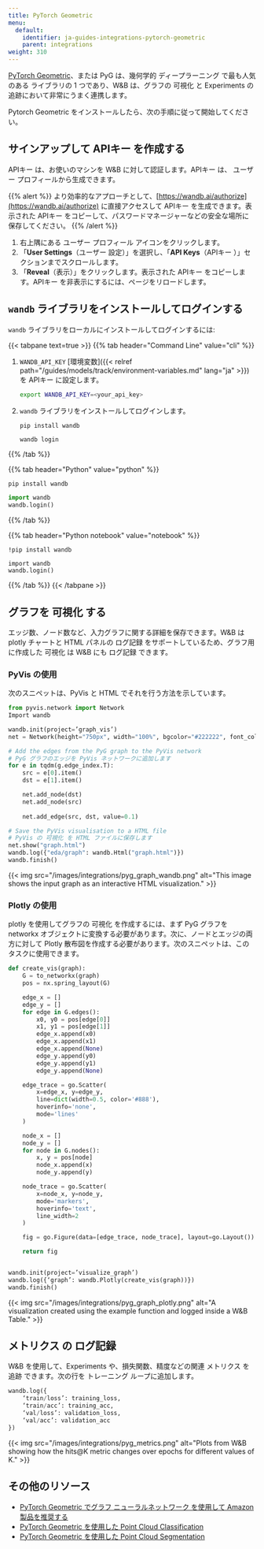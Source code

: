 ```yaml
---
title: PyTorch Geometric
menu:
  default:
    identifier: ja-guides-integrations-pytorch-geometric
    parent: integrations
weight: 310
---
```


[PyTorch Geometric](https://github.com/pyg-team/pytorch_geometric)、または PyG は、幾何学的 ディープラーニング で最も人気のある ライブラリの 1 つであり、W&B は、グラフの 可視化 と Experiments の 追跡において非常にうまく連携します。

Pytorch Geometric をインストールしたら、次の手順に従って開始してください。

## サインアップして APIキー を作成する

APIキー は、お使いのマシンを W&B に対して認証します。APIキー は、 ユーザー プロフィールから生成できます。

{{% alert %}}
より効率的なアプローチとして、[https://wandb.ai/authorize](https://wandb.ai/authorize) に直接アクセスして APIキー を生成できます。表示された APIキー をコピーして、パスワードマネージャーなどの安全な場所に保存してください。
{{% /alert %}}

1. 右上隅にある ユーザー プロフィール アイコンをクリックします。
2. 「**User Settings**（ユーザー 設定）」を選択し、「**API Keys**（APIキー ）」セクションまでスクロールします。
3. 「**Reveal**（表示）」をクリックします。表示された APIキー をコピーします。APIキー を非表示にするには、ページをリロードします。

## `wandb` ライブラリをインストールしてログインする

`wandb` ライブラリをローカルにインストールしてログインするには:

{{< tabpane text=true >}}
{{% tab header="Command Line" value="cli" %}}

1. `WANDB_API_KEY` [環境変数]({{< relref path="/guides/models/track/environment-variables.md" lang="ja" >}}) を APIキー に設定します。

    ```bash
    export WANDB_API_KEY=<your_api_key>
    ```

2. `wandb` ライブラリをインストールしてログインします。

    ```shell
    pip install wandb

    wandb login
    ```

{{% /tab %}}

{{% tab header="Python" value="python" %}}

```bash
pip install wandb
```
```python
import wandb
wandb.login()
```

{{% /tab %}}

{{% tab header="Python notebook" value="notebook" %}}

```notebook
!pip install wandb

import wandb
wandb.login()
```

{{% /tab %}}
{{< /tabpane >}}

## グラフを 可視化 する

エッジ数、ノード数など、入力グラフに関する詳細を保存できます。W&B は plotly チャートと HTML パネルの ログ記録 をサポートしているため、グラフ用に作成した 可視化 は W&B にも ログ記録 できます。

### PyVis の使用

次のスニペットは、PyVis と HTML でそれを行う方法を示しています。

```python
from pyvis.network import Network
Import wandb

wandb.init(project=’graph_vis’)
net = Network(height="750px", width="100%", bgcolor="#222222", font_color="white")

# Add the edges from the PyG graph to the PyVis network
# PyG グラフのエッジを PyVis ネットワークに追加します
for e in tqdm(g.edge_index.T):
    src = e[0].item()
    dst = e[1].item()

    net.add_node(dst)
    net.add_node(src)
    
    net.add_edge(src, dst, value=0.1)

# Save the PyVis visualisation to a HTML file
# PyVis の 可視化 を HTML ファイルに保存します
net.show("graph.html")
wandb.log({"eda/graph": wandb.Html("graph.html")})
wandb.finish()
```

{{< img src="/images/integrations/pyg_graph_wandb.png" alt="This image shows the input graph as an interactive HTML visualization." >}}

### Plotly の使用

plotly を使用してグラフの 可視化 を作成するには、まず PyG グラフを networkx オブジェクトに変換する必要があります。次に、ノードとエッジの両方に対して Plotly 散布図を作成する必要があります。次のスニペットは、このタスクに使用できます。

```python
def create_vis(graph):
    G = to_networkx(graph)
    pos = nx.spring_layout(G)

    edge_x = []
    edge_y = []
    for edge in G.edges():
        x0, y0 = pos[edge[0]]
        x1, y1 = pos[edge[1]]
        edge_x.append(x0)
        edge_x.append(x1)
        edge_x.append(None)
        edge_y.append(y0)
        edge_y.append(y1)
        edge_y.append(None)

    edge_trace = go.Scatter(
        x=edge_x, y=edge_y,
        line=dict(width=0.5, color='#888'),
        hoverinfo='none',
        mode='lines'
    )

    node_x = []
    node_y = []
    for node in G.nodes():
        x, y = pos[node]
        node_x.append(x)
        node_y.append(y)

    node_trace = go.Scatter(
        x=node_x, y=node_y,
        mode='markers',
        hoverinfo='text',
        line_width=2
    )

    fig = go.Figure(data=[edge_trace, node_trace], layout=go.Layout())

    return fig


wandb.init(project=’visualize_graph’)
wandb.log({‘graph’: wandb.Plotly(create_vis(graph))})
wandb.finish()
```

{{< img src="/images/integrations/pyg_graph_plotly.png" alt="A visualization created using the example function and logged inside a W&B Table." >}}

## メトリクス の ログ記録

W&B を使用して、Experiments や、損失関数、精度などの関連 メトリクス を 追跡 できます。次の行を トレーニング ループに追加します。

```python
wandb.log({
	‘train/loss’: training_loss,
	‘train/acc’: training_acc,
	‘val/loss’: validation_loss,
	‘val/acc’: validation_acc
})
```

{{< img src="/images/integrations/pyg_metrics.png" alt="Plots from W&B showing how the hits@K metric changes over epochs for different values of K." >}}

## その他のリソース

- [PyTorch Geometric でグラフ ニューラルネットワーク を使用して Amazon 製品を推奨する](https://wandb.ai/manan-goel/gnn-recommender/reports/Recommending-Amazon-Products-using-Graph-Neural-Networks-in-PyTorch-Geometric--VmlldzozMTA3MzYw#what-does-the-data-look-like?)
- [PyTorch Geometric を使用した Point Cloud Classification](https://wandb.ai/geekyrakshit/pyg-point-cloud/reports/Point-Cloud-Classification-using-PyTorch-Geometric--VmlldzozMTExMTE3)
- [PyTorch Geometric を使用した Point Cloud Segmentation](https://wandb.ai/wandb/point-cloud-segmentation/reports/Point-Cloud-Segmentation-using-Dynamic-Graph-CNN--VmlldzozMTk5MDcy)
